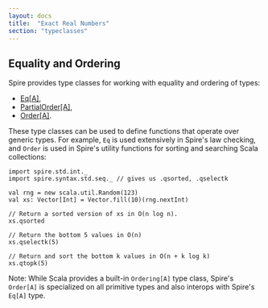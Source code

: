 ```yaml
---
layout: docs
title:  "Exact Real Numbers"
section: "typeclasses"
---
```


## Equality and Ordering

Spire provides type classes for working with equality and ordering of types:

 * [Eq[A]](typeclasses/eq.html),
 * [PartialOrder[A]](typeclasses/partialorder.html),
 * [Order[A]](typeclasses/order.html).

These type classes can be used to define functions that operate over generic
types. For example, `Eq` is used extensively in Spire's law checking, and
`Order` is used in Spire's utility functions for sorting and searching Scala
collections:

```tut:book
import spire.std.int._
import spire.syntax.std.seq._ // gives us .qsorted, .qselectk

val rng = new scala.util.Random(123)
val xs: Vector[Int] = Vector.fill(10)(rng.nextInt)

// Return a sorted version of xs in O(n log n).
xs.qsorted

// Return the bottom 5 values in O(n)
xs.qselectk(5)

// Return and sort the bottom k values in O(n + k log k)
xs.qtopk(5)
```

Note: While Scala provides a built-in `Ordering[A]` type class, Spire's
`Order[A]` is specialized on all primitive types and also interops with
Spire's `Eq[A]` type.
